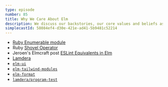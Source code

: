 ```yaml
---
type: episode
number: 85
title: Why We Care About Elm
description: We discuss our backstories, our core values and beliefs as developers, and why Elm speaks to us.
simplecastId: 58084ef4-d30e-421e-ad41-5b9481c52214
---
```


- [Ruby Enumerable module](https://ruby-doc.org/3.2.2/Enumerable.html)
- Ruby [Shovel Operator](https://andrewm.codes/blog/ruby-s-shovel-method-digging-deeper/)
- Jeroen's Elmcraft post [ESLint Equivalents in Elm](https://elmcraft.org/compare/javascript/eslint/)
- [Lamdera](https://lamdera.com/)
- [`elm-ui`](https://package.elm-lang.org/packages/mdgriffith/elm-ui/latest/)
- [`elm-tailwind-modules`](https://matheus23.github.io/elm-tailwind-modules/)
- [`elm-format`](https://github.com/avh4/elm-format)
- [`lamdera/program-test`](https://github.com/lamdera/program-test)
